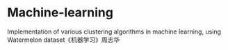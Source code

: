 # Machine-learning
Implementation of various clustering algorithms in machine learning, using Watermelon dataset《机器学习》周志华
